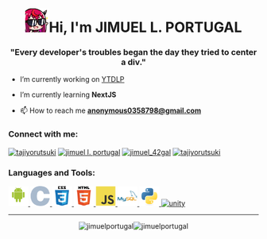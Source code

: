 <h1 align="center"><img src="https://raw.githubusercontent.com/jimuelportugal/jimuelportugal/main/IRyS.png" alt="IRyS" />Hi, I'm JIMUEL L. PORTUGAL</h1>
<h3 align="center">"Every developer's troubles began the day they tried to center a div."</h3>

- I’m currently working on [YTDLP](https://github.com/jimuelportugal/YTDLP)

- I’m currently learning **NextJS**

- 📫 How to reach me **anonymous0358798@gmail.com**

<h3 align="left">Connect with me:</h3>
<p align="left">
<a href="https://twitter.com/tajiyorutsuki" target="blank"><img align="center" src="https://raw.githubusercontent.com/rahuldkjain/github-profile-readme-generator/master/src/images/icons/Social/twitter.svg" alt="tajiyorutsuki" height="30" width="40" /></a>
<a href="https://fb.com/jimuel l. portugal" target="blank"><img align="center" src="https://raw.githubusercontent.com/rahuldkjain/github-profile-readme-generator/master/src/images/icons/Social/facebook.svg" alt="jimuel l. portugal" height="30" width="40" /></a>
<a href="https://instagram.com/jimuel_42gal" target="blank"><img align="center" src="https://raw.githubusercontent.com/rahuldkjain/github-profile-readme-generator/master/src/images/icons/Social/instagram.svg" alt="jimuel_42gal" height="30" width="40" /></a>
<a href="https://www.leetcode.com/tajiyorutsuki" target="blank"><img align="center" src="https://raw.githubusercontent.com/rahuldkjain/github-profile-readme-generator/master/src/images/icons/Social/leet-code.svg" alt="tajiyorutsuki" height="30" width="40" /></a>
</p>
<h3 align="left">Languages and Tools:</h3>
<p align="left"> <a href="https://developer.android.com" target="_blank" rel="noreferrer"> <img src="https://raw.githubusercontent.com/devicons/devicon/master/icons/android/android-original-wordmark.svg" alt="android" width="40" height="40"/> </a> <a href="https://www.cprogramming.com/" target="_blank" rel="noreferrer"> <img src="https://raw.githubusercontent.com/devicons/devicon/master/icons/c/c-original.svg" alt="c" width="40" height="40"/> </a> <a href="https://www.w3schools.com/css/" target="_blank" rel="noreferrer"> <img src="https://raw.githubusercontent.com/devicons/devicon/master/icons/css3/css3-original-wordmark.svg" alt="css3" width="40" height="40"/> </a> <a href="https://www.w3.org/html/" target="_blank" rel="noreferrer"> <img src="https://raw.githubusercontent.com/devicons/devicon/master/icons/html5/html5-original-wordmark.svg" alt="html5" width="40" height="40"/> </a> <a href="https://developer.mozilla.org/en-US/docs/Web/JavaScript" target="_blank" rel="noreferrer"> <img src="https://raw.githubusercontent.com/devicons/devicon/master/icons/javascript/javascript-original.svg" alt="javascript" width="40" height="40"/> </a> <a href="https://www.mysql.com/" target="_blank" rel="noreferrer"> <img src="https://raw.githubusercontent.com/devicons/devicon/master/icons/mysql/mysql-original-wordmark.svg" alt="mysql" width="40" height="40"/> </a> <a href="https://www.python.org" target="_blank" rel="noreferrer"> <img src="https://raw.githubusercontent.com/devicons/devicon/master/icons/python/python-original.svg" alt="python" width="40" height="40"/> </a> <a href="https://unity.com/" target="_blank" rel="noreferrer"> <img src="https://www.vectorlogo.zone/logos/unity3d/unity3d-icon.svg" alt="unity" width="40" height="40"/> </a> </p>

<hr>
<div style="display: flex; justify-content: center; align-items: center;" align="center">
  <img height="165" src="https://github-readme-stats.vercel.app/api/top-langs?username=jimuelportugal&show_icons=true&locale=en&layout=compact" alt="jimuelportugal" />
  <img height="165" src="https://streak-stats.demolab.com?user=jimuelportugal" alt="jimuelportugal" />
</div>








